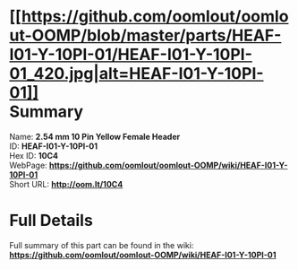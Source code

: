 
[[https://github.com/oomlout/oomlout-OOMP/blob/master/parts/HEAF-I01-Y-10PI-01/HEAF-I01-Y-10PI-01_420.jpg|alt=HEAF-I01-Y-10PI-01]]     
Summary
=================
  
Name: __2.54 mm 10 Pin Yellow Female Header__    
ID: __HEAF-I01-Y-10PI-01__   
Hex ID: __10C4__   
WebPage: __https://github.com/oomlout/oomlout-OOMP/wiki/HEAF-I01-Y-10PI-01__   
Short URL: __http://oom.lt/10C4__   

Full Details
==========================
Full summary of this part can be found in the wiki:   
__https://github.com/oomlout/oomlout-OOMP/wiki/HEAF-I01-Y-10PI-01__    

